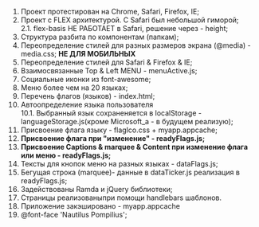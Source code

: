 ﻿1. Проект протестирован на Chrome, Safari, Firefox, IE;
2. Проект с FLEX архитектурой. С Safari был небольшой гиморой;<br />
2.1. flex-basis НЕ РАБОТАЕТ в Safari, решение через - height;
3. Структура разбита по компонентам (папкам);
4. Переопределение стилей для разных размеров экрана (@media) - media.css; **НЕ ДЛЯ МОБИЛЬНЫХ**
5. Переопределение стилей для Safari & Firefox & IE;
6. Взаимосвязанные Top & Left MENU - menuActive.js;
7. Социальные иконки из font-awesome;
8. Меню более чем на 20 языках;
9. Перечень флагов (языков) - index.html;
10. Автоопределение языка пользователя <br />
10.1. Выбранный язык сохраненяется в localStorage - languageStorage.js(кроме Microsoft_a - в будущем реализую);
11. Присвоение флага языку - flagIco.css + myapp.appcache;
12. **Присвоение флага при "изменение" - readyFlags.js;** 
13. **Присвоение Captions & marquee & Content при изменение флага или меню - readyFlags.js;**
14. Тексты для кнопок меню на разных языках - dataFlags.js;
15. Бегущая строка (marquee)- данные в dataTicker.js реализация в readyFlags.js;
16. Задействованы Ramda и jQuery библиотеки;
17. Страницы реализованыпри помощи handlebars шаблонов.
18. Приложение закэшировано - myapp.appcache
19. @font-face 'Nautilus Pompilius';
